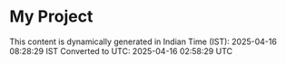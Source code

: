 # My Project

This content is dynamically generated in Indian Time (IST): 2025-04-16 08:28:29 IST
Converted to UTC: 2025-04-16 02:58:29 UTC

